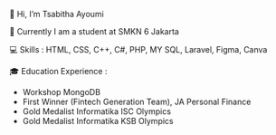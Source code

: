 👋 Hi, I’m Tsabitha Ayoumi

🏫 Currently I am a student at SMKN 6 Jakarta

💻 Skills : HTML, CSS, C++, C#, PHP, MY SQL, Laravel, Figma, Canva

🎓 Education Experience :
- Workshop MongoDB
- First Winner (Fintech Generation Team), JA Personal Finance
- Gold Medalist Informatika ISC Olympics
- Gold Medalist Informatika KSB Olympics


<!---
ayoumi0416/ayoumi0416 is a ✨ special ✨ repository because its `README.md` (this file) appears on your GitHub profile.
You can click the Preview link to take a look at your changes.
--->
